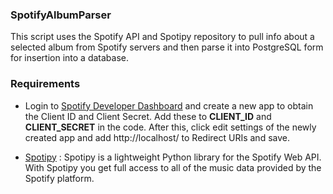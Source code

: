 ### SpotifyAlbumParser

This script uses the Spotify API and Spotipy repository to pull info about a selected album from Spotify servers and then parse it into PostgreSQL form for insertion into a database.

### Requirements

* Login to [Spotify Developer Dashboard](https://developer.spotify.com/dashboard/) and create a new app to obtain the Client ID and Client Secret. Add these to **CLIENT_ID** and **CLIENT_SECRET** in the code. After this, click edit settings of the newly created app and add http://localhost/ to Redirect URIs and save. 

* [Spotipy](https://spotipy.readthedocs.io/en/latest/) : Spotipy is a lightweight Python library for the Spotify Web API. With Spotipy you get full access to all of the music data provided by the Spotify platform.
